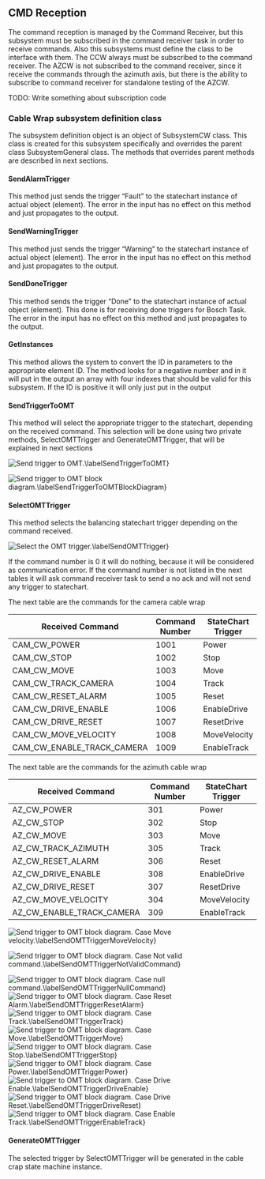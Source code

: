 ## CMD Reception

The command reception is managed by the Command Receiver, but this subsystem must be subscribed in the command receiver task in order to receive commands. Also this subsystems must define the class to be interface with them.
The CCW always must be subscribed to the command receiver. The AZCW is not subscribed to the command receiver, since it receive the commands through the azimuth axis, but there is the ability to subscribe to command receiver for standalone testing of the AZCW.

TODO: Write something about subscription code

### Cable Wrap subsystem definition class
The subsystem definition object is an object of SubsystemCW class. This class is created for this subsystem specifically and overrides the parent class SubsystemGeneral class.
The methods that overrides parent methods are described in next sections.

#### SendAlarmTrigger

This method just sends the trigger “Fault” to the statechart instance of actual object (element). The error in the input has no effect on this method and just propagates to the output.

#### SendWarningTrigger
This method just sends the trigger “Warning” to the statechart instance of actual object (element). The error in the input has no effect on this method and just propagates to the output.

#### SendDoneTrigger
This method sends the trigger “Done” to the statechart instance of actual object (element). This done is for receiving done triggers for Bosch Task. The error in the input has no effect on this method and just propagates to the output.

#### GetInstances
This method allows the system to convert the ID in parameters to the appropriate element ID. The method looks for a negative number and in it will put in the output an array with four indexes that should be valid for this subsystem. If the ID is positive it will only just put in the output

#### SendTriggerToOMT
This method will select the appropriate trigger to the statechart, depending on the received command. This selection will be done using two private methods, SelectOMTTrigger and GenerateOMTTrigger, that will be explained in next sections

![Send trigger to OMT.\labelSendTriggerToOMT}](../Resources/figures/AzimuthAndCameraCableWrap/SendTriggerToOMT_ContextHelp.png)

![Send trigger to OMT block diagram.\labelSendTriggerToOMTBlockDiagram}](../Resources/figures/AzimuthAndCameraCableWrap/SendTriggerToOMT_BlockDiagram.png)

#### SelectOMTTrigger
This method selects the balancing statechart trigger depending on the command received.

![Select the OMT trigger.\labelSendOMTTrigger}](../Resources/figures/AzimuthAndCameraCableWrap/SelectOMTTrigger_ContextHelp.png)


If the command number is 0 it will do nothing, because it will be considered as communication error.
If the command number is not listed in the next tables it will ask command receiver task to send a no ack and will not send any trigger to statechart.

The next table are the commands for the camera cable wrap

|Received Command|Command Number|StateChart Trigger|
|------|-------|-----|
|CAM_CW_POWER|1001|Power|
|CAM_CW_STOP|1002|Stop|
|CAM_CW_MOVE|1003|Move|
|CAM_CW_TRACK_CAMERA|1004|Track|
|CAM_CW_RESET_ALARM|1005|Reset|
|CAM_CW_DRIVE_ENABLE|1006|EnableDrive|
|CAM_CW_DRIVE_RESET|1007|ResetDrive|
|CAM_CW_MOVE_VELOCITY|1008|MoveVelocity|
|CAM_CW_ENABLE_TRACK_CAMERA|1009|EnableTrack|

The next table are the commands for the azimuth cable wrap

|Received Command|Command Number|StateChart Trigger|
|------|-------|-----|
|AZ_CW_POWER|301|Power|
|AZ_CW_STOP|302|Stop|
|AZ_CW_MOVE|303|Move|
|AZ_CW_TRACK_AZIMUTH|305|Track|
|AZ_CW_RESET_ALARM|306|Reset|
|AZ_CW_DRIVE_ENABLE|308|EnableDrive|
|AZ_CW_DRIVE_RESET|307|ResetDrive|
|AZ_CW_MOVE_VELOCITY|304|MoveVelocity|
|AZ_CW_ENABLE_TRACK_CAMERA|309|EnableTrack|

![Send trigger to OMT block diagram. Case Move velocity.\labelSendOMTTriggerMoveVelocity}](../Resources/figures/AzimuthAndCameraCableWrap/SubsystemCW_lvclass_SelectOMTTriggerd.png)

![Send trigger to OMT block diagram. Case Not valid command.\labelSendOMTTriggerNotValidCommand}](../Resources/figures/AzimuthAndCameraCableWrap/SubsystemCW_lvclass_SelectOMTTriggerd1.png)

![Send trigger to OMT block diagram. Case null command.\labelSendOMTTriggerNullCommand}](../Resources/figures/AzimuthAndCameraCableWrap/SubsystemCW_lvclass_SelectOMTTriggerd2.png)
![Send trigger to OMT block diagram. Case Reset Alarm.\labelSendOMTTriggerResetAlarm}](../Resources/figures/AzimuthAndCameraCableWrap/SubsystemCW_lvclass_SelectOMTTriggerd3.png)
![Send trigger to OMT block diagram. Case Track.\labelSendOMTTriggerTrack}](../Resources/figures/AzimuthAndCameraCableWrap/SubsystemCW_lvclass_SelectOMTTriggerd5.png)
![Send trigger to OMT block diagram. Case Move.\labelSendOMTTriggerMove}](../Resources/figures/AzimuthAndCameraCableWrap/SubsystemCW_lvclass_SelectOMTTriggerd8.png)
![Send trigger to OMT block diagram. Case Stop.\labelSendOMTTriggerStop}](../Resources/figures/AzimuthAndCameraCableWrap/SubsystemCW_lvclass_SelectOMTTriggerd10.png)
![Send trigger to OMT block diagram. Case Power.\labelSendOMTTriggerPower}](../Resources/figures/AzimuthAndCameraCableWrap/SubsystemCW_lvclass_SelectOMTTriggerd12.png)
![Send trigger to OMT block diagram. Case Drive Enable.\labelSendOMTTriggerDriveEnable}](../Resources/figures/AzimuthAndCameraCableWrap/SubsystemCW_lvclass_SelectOMTTriggerd14.png)
![Send trigger to OMT block diagram. Case Drive Reset.\labelSendOMTTriggerDriveReset}](../Resources/figures/AzimuthAndCameraCableWrap/SubsystemCW_lvclass_SelectOMTTriggerd16.png)
![Send trigger to OMT block diagram. Case Enable Track.\labelSendOMTTriggerEnableTrack}](../Resources/figures/AzimuthAndCameraCableWrap/SubsystemCW_lvclass_SelectOMTTriggerd18.png)

#### GenerateOMTTrigger
The selected trigger by SelectOMTTrigger will be generated in the cable crap state machine instance.



